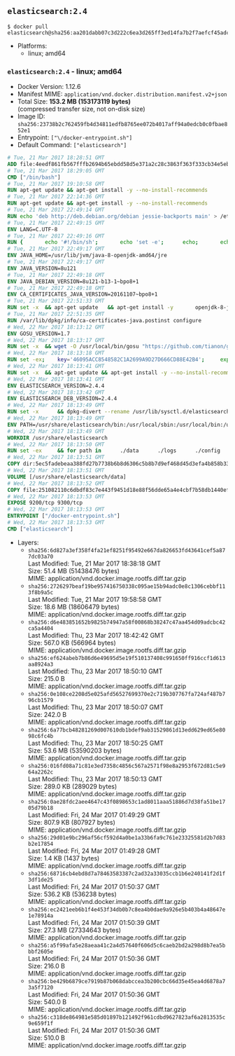 ## `elasticsearch:2.4`

```console
$ docker pull elasticsearch@sha256:aa201dabb07c3d222c6ea3d265ff3ed14fa7b2f7aefcf45adc898624fa13ca3a
```

-	Platforms:
	-	linux; amd64

### `elasticsearch:2.4` - linux; amd64

-	Docker Version: 1.12.6
-	Manifest MIME: `application/vnd.docker.distribution.manifest.v2+json`
-	Total Size: **153.2 MB (153173119 bytes)**  
	(compressed transfer size, not on-disk size)
-	Image ID: `sha256:23738b2c762459fb4d34811edfb8765ee072b4017aff94a0edcb0c0fbae852e1`
-	Entrypoint: `["\/docker-entrypoint.sh"]`
-	Default Command: `["elasticsearch"]`

```dockerfile
# Tue, 21 Mar 2017 18:28:51 GMT
ADD file:4eedf861fb567fffb2694b65ebdd58d5e371a2c28c3863f363f333cb34e5eb7b in / 
# Tue, 21 Mar 2017 18:29:05 GMT
CMD ["/bin/bash"]
# Tue, 21 Mar 2017 19:10:58 GMT
RUN apt-get update && apt-get install -y --no-install-recommends 		ca-certificates 		curl 		wget 	&& rm -rf /var/lib/apt/lists/*
# Tue, 21 Mar 2017 22:14:36 GMT
RUN apt-get update && apt-get install -y --no-install-recommends 		bzip2 		unzip 		xz-utils 	&& rm -rf /var/lib/apt/lists/*
# Tue, 21 Mar 2017 22:49:14 GMT
RUN echo 'deb http://deb.debian.org/debian jessie-backports main' > /etc/apt/sources.list.d/jessie-backports.list
# Tue, 21 Mar 2017 22:49:15 GMT
ENV LANG=C.UTF-8
# Tue, 21 Mar 2017 22:49:16 GMT
RUN { 		echo '#!/bin/sh'; 		echo 'set -e'; 		echo; 		echo 'dirname "$(dirname "$(readlink -f "$(which javac || which java)")")"'; 	} > /usr/local/bin/docker-java-home 	&& chmod +x /usr/local/bin/docker-java-home
# Tue, 21 Mar 2017 22:49:17 GMT
ENV JAVA_HOME=/usr/lib/jvm/java-8-openjdk-amd64/jre
# Tue, 21 Mar 2017 22:49:17 GMT
ENV JAVA_VERSION=8u121
# Tue, 21 Mar 2017 22:49:18 GMT
ENV JAVA_DEBIAN_VERSION=8u121-b13-1~bpo8+1
# Tue, 21 Mar 2017 22:49:18 GMT
ENV CA_CERTIFICATES_JAVA_VERSION=20161107~bpo8+1
# Tue, 21 Mar 2017 22:51:33 GMT
RUN set -x 	&& apt-get update 	&& apt-get install -y 		openjdk-8-jre-headless="$JAVA_DEBIAN_VERSION" 		ca-certificates-java="$CA_CERTIFICATES_JAVA_VERSION" 	&& rm -rf /var/lib/apt/lists/* 	&& [ "$JAVA_HOME" = "$(docker-java-home)" ]
# Tue, 21 Mar 2017 22:51:35 GMT
RUN /var/lib/dpkg/info/ca-certificates-java.postinst configure
# Wed, 22 Mar 2017 18:13:12 GMT
ENV GOSU_VERSION=1.7
# Wed, 22 Mar 2017 18:13:17 GMT
RUN set -x 	&& wget -O /usr/local/bin/gosu "https://github.com/tianon/gosu/releases/download/$GOSU_VERSION/gosu-$(dpkg --print-architecture)" 	&& wget -O /usr/local/bin/gosu.asc "https://github.com/tianon/gosu/releases/download/$GOSU_VERSION/gosu-$(dpkg --print-architecture).asc" 	&& export GNUPGHOME="$(mktemp -d)" 	&& gpg --keyserver ha.pool.sks-keyservers.net --recv-keys B42F6819007F00F88E364FD4036A9C25BF357DD4 	&& gpg --batch --verify /usr/local/bin/gosu.asc /usr/local/bin/gosu 	&& rm -r "$GNUPGHOME" /usr/local/bin/gosu.asc 	&& chmod +x /usr/local/bin/gosu 	&& gosu nobody true
# Wed, 22 Mar 2017 18:13:18 GMT
RUN set -ex; 	key='46095ACC8548582C1A2699A9D27D666CD88E42B4'; 	export GNUPGHOME="$(mktemp -d)"; 	gpg --keyserver ha.pool.sks-keyservers.net --recv-keys "$key"; 	gpg --export "$key" > /etc/apt/trusted.gpg.d/elastic.gpg; 	rm -r "$GNUPGHOME"; 	apt-key list
# Wed, 22 Mar 2017 18:13:41 GMT
RUN set -x 	&& apt-get update && apt-get install -y --no-install-recommends apt-transport-https && rm -rf /var/lib/apt/lists/* 	&& echo 'deb http://packages.elasticsearch.org/elasticsearch/2.x/debian stable main' > /etc/apt/sources.list.d/elasticsearch.list
# Wed, 22 Mar 2017 18:13:41 GMT
ENV ELASTICSEARCH_VERSION=2.4.4
# Wed, 22 Mar 2017 18:13:42 GMT
ENV ELASTICSEARCH_DEB_VERSION=2.4.4
# Wed, 22 Mar 2017 18:13:49 GMT
RUN set -x 		&& dpkg-divert --rename /usr/lib/sysctl.d/elasticsearch.conf 		&& apt-get update 	&& apt-get install -y --no-install-recommends "elasticsearch=$ELASTICSEARCH_DEB_VERSION" 	&& rm -rf /var/lib/apt/lists/*
# Wed, 22 Mar 2017 18:13:49 GMT
ENV PATH=/usr/share/elasticsearch/bin:/usr/local/sbin:/usr/local/bin:/usr/sbin:/usr/bin:/sbin:/bin
# Wed, 22 Mar 2017 18:13:49 GMT
WORKDIR /usr/share/elasticsearch
# Wed, 22 Mar 2017 18:13:50 GMT
RUN set -ex 	&& for path in 		./data 		./logs 		./config 		./config/scripts 	; do 		mkdir -p "$path"; 		chown -R elasticsearch:elasticsearch "$path"; 	done
# Wed, 22 Mar 2017 18:13:51 GMT
COPY dir:5ec5fadebeaa388fd27b7738b6b8d6306c5b8b7d9ef468d45d3efa4b858b338f in ./config 
# Wed, 22 Mar 2017 18:13:51 GMT
VOLUME [/usr/share/elasticsearch/data]
# Wed, 22 Mar 2017 18:13:52 GMT
COPY file:251082110c6dbdf83c7e443f9451d18e88f56dde65a4e4cbf7b58db1440ef558 in / 
# Wed, 22 Mar 2017 18:13:53 GMT
EXPOSE 9200/tcp 9300/tcp
# Wed, 22 Mar 2017 18:13:53 GMT
ENTRYPOINT ["/docker-entrypoint.sh"]
# Wed, 22 Mar 2017 18:13:53 GMT
CMD ["elasticsearch"]
```

-	Layers:
	-	`sha256:6d827a3ef358f4fa21ef8251f95492e667da826653fd43641cef5a877dc03a70`  
		Last Modified: Tue, 21 Mar 2017 18:38:18 GMT  
		Size: 51.4 MB (51438476 bytes)  
		MIME: application/vnd.docker.image.rootfs.diff.tar.gzip
	-	`sha256:2726297beaf19be957416750338c095ae15b94adc0e8c1306cebbf113f8b9a5c`  
		Last Modified: Tue, 21 Mar 2017 19:58:58 GMT  
		Size: 18.6 MB (18606479 bytes)  
		MIME: application/vnd.docker.image.rootfs.diff.tar.gzip
	-	`sha256:d6e483851652b9825b74947a58f00868b38247c47aa454d09adcbc42ca5a4404`  
		Last Modified: Thu, 23 Mar 2017 18:42:42 GMT  
		Size: 567.0 KB (566964 bytes)  
		MIME: application/vnd.docker.image.rootfs.diff.tar.gzip
	-	`sha256:ef624abeb7b86d6e49695d5e19f510137408c991650ff916ccf1d613aa8924a3`  
		Last Modified: Thu, 23 Mar 2017 18:50:10 GMT  
		Size: 215.0 B  
		MIME: application/vnd.docker.image.rootfs.diff.tar.gzip
	-	`sha256:0e108ce2208d5e025afd56527699370e2c719b307767fa724af487b796cb1579`  
		Last Modified: Thu, 23 Mar 2017 18:50:07 GMT  
		Size: 242.0 B  
		MIME: application/vnd.docker.image.rootfs.diff.tar.gzip
	-	`sha256:6a77bcb48281269d007610db1bdef9ab31529861d13edd629ed65e8098c6fc4b`  
		Last Modified: Thu, 23 Mar 2017 18:50:25 GMT  
		Size: 53.6 MB (53590203 bytes)  
		MIME: application/vnd.docker.image.rootfs.diff.tar.gzip
	-	`sha256:016fd08a71c81e3ed7358c4856c567a2571f98e8a2953f672d81c5e964a2262c`  
		Last Modified: Thu, 23 Mar 2017 18:50:13 GMT  
		Size: 289.0 KB (289029 bytes)  
		MIME: application/vnd.docker.image.rootfs.diff.tar.gzip
	-	`sha256:0ae28fdc2aee4647c43f0898653c1ad8011aaa51886d7d38fa51be1705d79b18`  
		Last Modified: Fri, 24 Mar 2017 01:49:29 GMT  
		Size: 807.9 KB (807927 bytes)  
		MIME: application/vnd.docker.image.rootfs.diff.tar.gzip
	-	`sha256:29d01e9bc296af56cf592d4a0be1a33b6fa9c761e23325581d2b7d83b2e17854`  
		Last Modified: Fri, 24 Mar 2017 01:49:28 GMT  
		Size: 1.4 KB (1437 bytes)  
		MIME: application/vnd.docker.image.rootfs.diff.tar.gzip
	-	`sha256:68716cb4ebd8d7a78463583387c2ad32a33035ccb1b6e240141f2d1f3df1de25`  
		Last Modified: Fri, 24 Mar 2017 01:50:37 GMT  
		Size: 536.2 KB (536238 bytes)  
		MIME: application/vnd.docker.image.rootfs.diff.tar.gzip
	-	`sha256:ec2421eeb6b1f4e453f34db0b7c8ea4b0dae9a926e5b403b4a48647e1e78914a`  
		Last Modified: Fri, 24 Mar 2017 01:50:39 GMT  
		Size: 27.3 MB (27334643 bytes)  
		MIME: application/vnd.docker.image.rootfs.diff.tar.gzip
	-	`sha256:a5f99afa5e28aeaa41c2a4d57640f606d5c6caeb2bd2a298d8b7ea5bbbf2605e`  
		Last Modified: Fri, 24 Mar 2017 01:50:36 GMT  
		Size: 216.0 B  
		MIME: application/vnd.docker.image.rootfs.diff.tar.gzip
	-	`sha256:be429b6879ce7919b87b068dabccea3b200cbc66d35e45ea4d6878a73a5f7120`  
		Last Modified: Fri, 24 Mar 2017 01:50:36 GMT  
		Size: 540.0 B  
		MIME: application/vnd.docker.image.rootfs.diff.tar.gzip
	-	`sha256:c318de864981e585d01897b121492f961cdbd9627823af6a2813535c9e659f1f`  
		Last Modified: Fri, 24 Mar 2017 01:50:36 GMT  
		Size: 510.0 B  
		MIME: application/vnd.docker.image.rootfs.diff.tar.gzip
